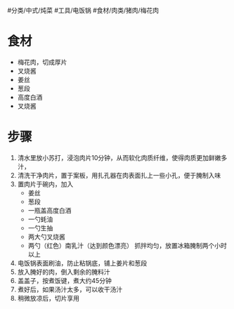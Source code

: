 #分类/中式/炖菜 #工具/电饭锅 #食材/肉类/猪肉/梅花肉

# 食材
- 梅花肉，切成厚片
- 叉烧酱
- 姜丝
- 葱段
- 高度白酒
- 叉烧酱

# 步骤
1. 清水里放小苏打，浸泡肉片10分钟，从而软化肉质纤维，使得肉质更加鲜嫩多汁，
2. 清洗干净肉片，置于案板，用扎孔器在肉表面扎上一些小孔，便于腌制入味
3. 置肉片于碗内，加入
   - 姜丝
   - 葱段
   - 一瓶盖高度白酒
   - 一勺蚝油
   - 一勺生抽
   - 两大勺叉烧酱
   - 两勺（红色）南乳汁（达到颜色漂亮）
    抓拌均匀，放置冰箱腌制两个小时以上
1. 电饭锅表面刷油，防止粘锅底，铺上姜片和葱段
2. 放入腌好的肉，倒入剩余的腌料汁
3. 盖盖子，按煮饭键，煮大约45分钟
4. 煮好后，如果汤汁太多，可以收干汤汁
5. 稍微放凉后，切片享用